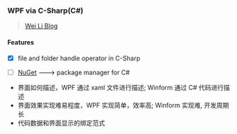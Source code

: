 ### WPF via C-Sharp(C#)

> [Wei Li Blog](https://2694048168.github.io/blog/#/)

#### **Features**
- [x] file and folder handle operator in C-Sharp
- [ ] [NuGet](https://www.nuget.org/) ---> package manager for C#


- 界面如何描述，WPF 通过 xaml 文件进行描述; Winform 通过 C# 代码进行描述
- 界面效果实现难易程度，WPF 实现简单，效率高; Winform 实现难, 开发周期长
- 代码数据和界面显示的绑定范式
